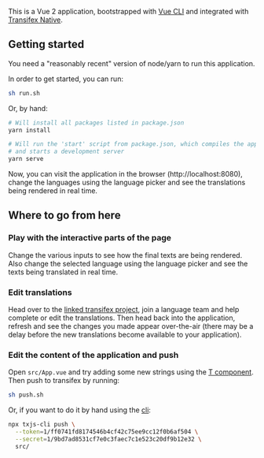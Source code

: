 This is a Vue 2 application, bootstrapped with
[Vue CLI](https://github.com/vuejs/vue-cli) and integrated
with [Transifex Native](https://www.transifex.com/native/).

## Getting started

You need a "reasonably recent" version of node/yarn to run this application.

In order to get started, you can run:

```sh
sh run.sh
```

Or, by hand:

```sh
# Will install all packages listed in package.json
yarn install

# Will run the 'start' script from package.json, which compiles the application
# and starts a development server
yarn serve
```

Now, you can visit the application in the browser (http://localhost:8080),
change the languages using the language picker and see the translations being
rendered in real time.

## Where to go from here

### Play with the interactive parts of the page

Change the various inputs to see how the final texts are being rendered. Also
change the selected language using the language picker and see the texts being
translated in real time.

### Edit translations

Head over to the
[linked transifex project](https://www.transifex.com/native-sandbox/main-native-sandbox/),
join a language team and help complete or edit the translations. Then head back
into the application, refresh and see the changes you made appear over-the-air
(there may be a delay before the new translations become available to your
application).

### Edit the content of the application and push

Open `src/App.vue` and try adding some new strings using the
[T component](https://github.com/transifex/transifex-javascript/tree/master/packages/vue2#t-component).
Then push to transifex by running:

```sh
sh push.sh
```

Or, if you want to do it by hand using the
[cli](https://github.com/transifex/transifex-javascript/tree/master/packages/cli):

```sh
npx txjs-cli push \
  --token=1/ff0741fd8174546b4cf42c75ee9cc12f0b6af504 \
  --secret=1/9bd7ad8531cf7e0c3faec7c1e523c20df9b12e32 \
  src/
```
